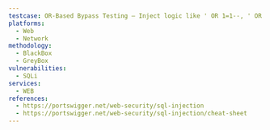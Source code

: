 ```yaml
---
testcase: OR-Based Bypass Testing – Inject logic like ' OR 1=1--, ' OR 1=2-- in login forms or data retrieval endpoints of Web (HTTP/HTTPS) service to check if authentication is bypassed or data is leaked
platforms: 
  - Web
  - Network
methodology: 
  - BlackBox
  - GreyBox
vulnerabilities:
  - SQLi
services:
  - WEB
references:
  - https://portswigger.net/web-security/sql-injection
  - https://portswigger.net/web-security/sql-injection/cheat-sheet
---
```

